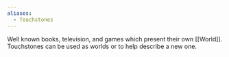 ```yaml
---
aliases:
  - Touchstones
---
```

Well known books, television, and games which present their own [[World]]. Touchstones can be used as worlds or to help describe a new one.